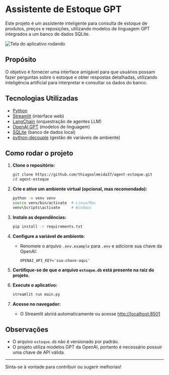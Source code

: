 # Assistente de Estoque GPT

Este projeto é um assistente inteligente para consulta de estoque de produtos, preços e reposições, utilizando modelos de linguagem GPT integrados a um banco de dados SQLite.

![Tela do aplicativo rodando](assets/screenshot.png)

## Propósito

O objetivo é fornecer uma interface amigável para que usuários possam fazer perguntas sobre o estoque e obter respostas detalhadas, utilizando inteligência artificial para interpretar e consultar os dados do banco.

## Tecnologias Utilizadas

- [Python](https://www.python.org/)
- [Streamlit](https://streamlit.io/) (interface web)
- [LangChain](https://python.langchain.com/) (orquestração de agentes LLM)
- [OpenAI GPT](https://platform.openai.com/docs/models) (modelos de linguagem)
- [SQLite](https://www.sqlite.org/index.html) (banco de dados local)
- [python-decouple](https://github.com/henriquebastos/python-decouple) (gestão de variáveis de ambiente)

## Como rodar o projeto

1. **Clone o repositório:**
   ```sh
   git clone https://github.com/thiagoalmeida37/agent-estoque.git
   cd agent-estoque
   ```

2. **Crie e ative um ambiente virtual (opcional, mas recomendado):**
   ```sh
   python -m venv venv
   source venv/bin/activate  # Linux/Mac
   venv\Scripts\activate     # Windows
   ```

3. **Instale as dependências:**
   ```sh
   pip install -r requirements.txt
   ```

4. **Configure a variável de ambiente:**
   - Renomeie o arquivo `.env.example` para `.env` e adicione sua chave da OpenAI:
     ```
     OPENAI_API_KEY='sua-chave-aqui'
     ```

5. **Certifique-se de que o arquivo `estoque.db` está presente na raiz do projeto.**

6. **Execute o aplicativo:**
   ```sh
   streamlit run main.py
   ```

7. **Acesse no navegador:**
   - O Streamlit abrirá automaticamente ou acesse [http://localhost:8501](http://localhost:8501)

## Observações

- O arquivo `estoque.db` não é versionado por padrão.
- O projeto utiliza modelos GPT da OpenAI, portanto é necessário possuir uma chave de API válida.

---

Sinta-se à vontade para contribuir ou sugerir melhorias!